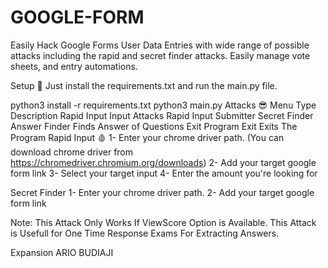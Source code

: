# GOOGLE-FORM
Easily Hack Google Forms User Data Entries with wide range of possible
attacks including the rapid and secret finder attacks.
Easily manage vote sheets, and entry automations.

Setup 🚀
Just install the requirements.txt and run the main.py file.

python3 install -r requirements.txt
python3 main.py
Attacks 😎
Menu	Type	Description
Rapid Input	Input Attacks	Rapid Input Submitter
Secret Finder	Answer Finder	Finds Answer of Questions
Exit	Program Exit	Exits The Program
Rapid Input 🩸
1- Enter your chrome driver path. (You can download chrome driver from https://chromedriver.chromium.org/downloads)
2- Add your target google form link
3- Select your target input
4- Enter the amount you're looking for

Secret Finder
1- Enter your chrome driver path.
2- Add your target google form link

Note: This Attack Only Works If ViewScore Option is Available. This Attack is Usefull for One Time Response Exams For Extracting Answers.

Expansion ARIO BUDIAJI
